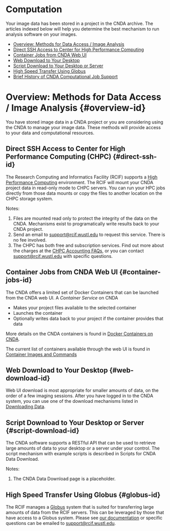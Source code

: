 # Computation
Your image data has been stored in a project in the CNDA archive.
The articles indexed below will help you determine the best mechanism
to run analysis software on your images.

  - [Overview: Methods for Data Access / Image Analysis](#overview-id)
  - [Direct SSH Access to Center for High Performance Computing](#direct-ssh-id)
  - [Container Jobs from CNDA Web UI](#container-jobs-id)
  - [Web Download to Your Desktop](#web-download-id)
  - [Script Download to Your Desktop or Server](#script-download-id)
  - [High Speed Transfer Using Globus](#globus-id)
  - [Brief History of CNDA Computational Job Support](./Brief_Computation_History.md)



# Overview: Methods for Data Access / Image Analysis {#overview-id}

You have stored image data in a CNDA project or you are considering using the CNDA to manage your image data.
These methods will provide access to your data and computational resources.

## Direct SSH Access to Center for High Performance Computing (CHPC) {#direct-ssh-id}
The Research Computing and Informatics Facility (RCIF) supports a [High Performance Computing](https://www.mir.wustl.edu/research/core-resources/research-computing-and-informatics-facility/services-equipment/) environment.
The RCIF will mount your CNDA project data in read-only mode to CHPC servers.
You can run your HPC jobs directly from those data mounts or copy the files
to another location on the CHPC storage system.

Notes:
1. Files are mounted read only to protect the integrity of the data on the CNDA. Mechanisms exist to programatically write results back to your CNDA project.
2. Send an email to support@rcif.wustl.edu to request this service. There is no fee involved.
3. The CHPC has both free and subscription services.
Find out more about the charges at the [CHPC Accounting FAQs](https://docs.chpc.wustl.edu/rates/), or you can contact support@rcif.wustl.edu with specific questions.

## Container Jobs from CNDA Web UI {#container-jobs-id}
The CNDA offers a limited set of Docker Containers that can be launched
from the CNDA web UI.
A *Container Service* on CNDA
 * Makes your project files available to the selected container
 * Launches the container
 * Optionally writes data back to your project if the container provides that data

More details on the CNDA containers is found in [Docker Containers on CNDA](../CNDA_User_Guide_and_Tutorials/Docker_Containers_on_CNDA/Docker_Containers_on_CNDA.md).

The current list of containers available through the web UI is found in [Container Images and Commands](../Containers/Images_and_Commands.md)

## Web Download to Your Desktop {#web-download-id}
Web UI download is most appropriate for smaller amounts of data, on the order of a few imaging sessions.
After you have logged in to the CNDA system, you can use one of the download mechanisms listed in [Downloading Data](../CNDA_User_Guide_and_Tutorials/Downloading_Data/Downloading_Data.md).

## Script Download to Your Desktop or Server {#script-download-id}
The CNDA software supports a RESTful API that can be used to retrieve
large amounts of data to your desktop or a server under your control.
The script mechanism with example scripts is described in Scripts for CNDA Data Download.

Notes:
1. The CNDA Data Download page is a placeholder.

## High Speed Transfer Using Globus {#globus-id}
The RCIF manages a [Globus](https://www.globus.org/data-transfer) system that
is suited for transferring large amounts of data from the RCIF servers.
This can be leveraged by those that have access to a Globus system.
Please see [our documentation](https://docs.chpc.wustl.edu/getting-started/globus/) or specific questions can be emailed to support@rcif.wustl.edu.

